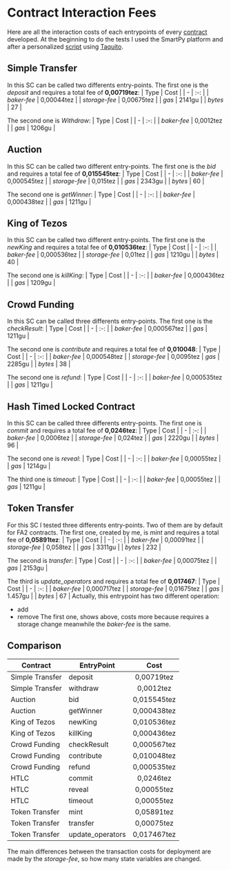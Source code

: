 # Contract Interaction Fees
Here are all the interaction costs of each entrypoints of every [contract](https://github.com/TheMastro-11/Evaluating-execution-and-development-costs-in-the-Tezos-blockchain/tree/master/contracts) developed.
At the beginning to do the tests I used the SmartPy platform and after a personalized [script](https://github.com/TheMastro-11/SmartContract-Execution-Costs-By-Taquito) using [Taquito](https://tezostaquito.io/).

## Simple Transfer
In this SC can be called two differents entry-points.
The first one is the *deposit* and requires a total fee of **0,00719tez**:
| Type | Cost |
| - | :-: |
| *baker-fee* | 0,00044tez |
| *storage-fee* | 0,00675tez |
| *gas* | 2141gu |
| *bytes* | 27 |

The second one is *Withdraw*:
| Type | Cost |
| - | :-: |
| *baker-fee* | 0,0012tez |
| *gas* | 1206gu |


## Auction
In this SC can be called two different entry-points.
The first one is the *bid* and requires a total fee of **0,015545tez**:
| Type | Cost |
| - | :-: |
| *baker-fee* | 0,000545tez |
| *storage-fee* | 0,015tez |
| *gas* | 2343gu |
| *bytes* | 60 |

The second one is *getWinner*:
| Type | Cost |
| - | :-: |
| *baker-fee* | 0,000438tez |
| *gas* | 1211gu |

## King of Tezos
In this SC can be called two different entry-points.
The first one is the *newKing* and requires a total fee of **0,010536tez**:
| Type | Cost |
| - | :-: |
| *baker-fee* | 0,000536tez |
| *storage-fee* | 0,01tez |
| *gas* | 1210gu |
| *bytes* | 40 |

The second one is *killKing*:
| Type | Cost |
| - | :-: |
| *baker-fee* | 0,000436tez |
| *gas* | 1209gu |

## Crowd Funding
In this SC can be called three differents entry-points.
The first one is the *checkResult*:
| Type | Cost |
| - | :-: |
| *baker-fee* | 0,000567tez |
| *gas* | 1211gu |

The second one is *contribute* and requires a total fee of **0,010048**:
| Type | Cost |
| - | :-: |
| *baker-fee* | 0,000548tez |
| *storage-fee* | 0,0095tez 
| *gas* | 2285gu |
| *bytes* | 38 | 

The second one is *refund*:
| Type | Cost |
| - | :-: |
| *baker-fee* | 0,000535tez |
| *gas* | 1211gu |


## Hash Timed Locked Contract
In this SC can be called three differents entry-points.
The first one is *commit* and requires a total fee of **0,0246tez**:
| Type | Cost |
| - | :-: |
| *baker-fee* | 0,0006tez |
| *storage-fee* | 0,024tez |
| *gas* | 2220gu |
| *bytes* | 96 |

The second one is *reveal*:
| Type | Cost |
| - | :-: |
| *baker-fee* | 0,00055tez |
| *gas* | 1214gu |

The third one is *timeout*:
| Type | Cost |
| - | :-: |
| *baker-fee* | 0,00055tez |
| *gas* | 1211gu |

## Token Transfer
For this SC I tested three differents entry-points.
Two of them are by default for FA2 contracts.
The first one, created by me, is *mint* and requires a total fee of **0,05891tez**:
| Type | Cost |
| - | :-: |
| *baker-fee* | 0,00091tez |
| *storage-fee* | 0,058tez |
| *gas* | 3311gu |
| *bytes* | 232 |

The second is *transfer*:
| Type | Cost |
| - | :-: |
| *baker-fee* | 0,00075tez |
| *gas* | 2153gu |

The third is *update_operators* and requires a total fee of **0,017467**:
| Type | Cost |
| - | :-: |
| *baker-fee* | 0,000717tez |
| *storage-fee* | 0,01675tez |
| *gas* | 1.457gu |
| *bytes* | 67 |
Actually, this entrypoint has two different operation:
* add
* remove
The first one, shows above, costs more because requires a storage change meanwhile the *baker-fee* is the same.


## Comparison
| Contract | EntryPoint | Cost |
| - | - |:-: | 
| Simple Transfer | deposit | 0,00719tez |
| Simple Transfer | withdraw | 0,0012tez  |
| Auction | bid | 0,015545tez | 
| Auction | getWinner | 0,000438tez | 
| King of Tezos | newKing| 0,010536tez |
| King of Tezos | killKing | 0,000436tez |
| Crowd Funding | checkResult | 0,000567tez |
| Crowd Funding | contribute |0,010048tez |
| Crowd Funding | refund | 0,000535tez |
| HTLC | commit | 0,0246tez |
| HTLC | reveal | 0,00055tez |
| HTLC | timeout | 0,00055tez |
| Token Transfer | mint | 0,05891tez |
| Token Transfer | transfer | 0,00075tez |
| Token Transfer | update_operators | 0,017467tez |

The main differences between the transaction costs for deployment are made by the *storage-fee*, so how many state variables are changed.
